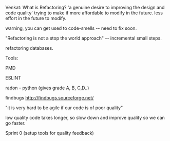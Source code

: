 
Venkat:  What is Refactoring?  'a genuine desire to improving the design and code quality'
trying to make if more affordable to modify in the future.   less effort in the future to modify.

warning, you can get used to code-smells -- need to fix soon.

"Refactoring is not a stop the world approach" -- incremental small steps.

refactoring databases. 


Tools:

PMD

ESLINT

radon - python  (gives grade A, B, C,D..)

findbugs  http://findbugs.sourceforge.net/

"it is very hard to be agile if our code is of poor quality" 

low quality code takes longer, so slow down and improve quality so we can go faster.

Sprint 0  (setup tools for quality feedback)
